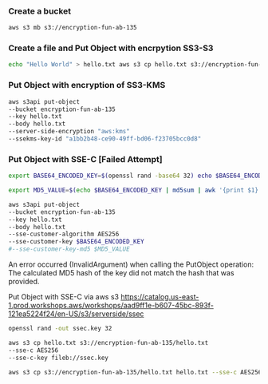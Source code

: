 ### Create a bucket
```sh
aws s3 mb s3://encryption-fun-ab-135
```
### Create a file and Put Object with encrpytion SS3-S3
```sh
echo "Hello World" > hello.txt aws s3 cp hello.txt s3://encryption-fun-ab-135
```

### Put Object with encryption of SS3-KMS
```sh
aws s3api put-object
--bucket encryption-fun-ab-135
--key hello.txt
--body hello.txt
--server-side-encryption "aws:kms"
--ssekms-key-id "a1bb2b48-ce90-49ff-bd06-f23705bcc0d8"
```

### Put Object with SSE-C [Failed Attempt]
```sh
export BASE64_ENCODED_KEY=$(openssl rand -base64 32) echo $BASE64_ENCODED_KEY
```

```sh
export MD5_VALUE=$(echo $BASE64_ENCODED_KEY | md5sum | awk '{print $1}' | base64 -w0) echo $MD5_VALUE
```

```sh
aws s3api put-object
--bucket encryption-fun-ab-135
--key hello.txt
--body hello.txt
--sse-customer-algorithm AES256
--sse-customer-key $BASE64_ENCODED_KEY
#--sse-customer-key-md5 $MD5_VALUE
```
An error occurred (InvalidArgument) when calling the PutObject operation: The calculated MD5 hash of the key did not match the hash that was provided.

Put Object with SSE-C via aws s3
https://catalog.us-east-1.prod.workshops.aws/workshops/aad9ff1e-b607-45bc-893f-121ea5224f24/en-US/s3/serverside/ssec
```sh
openssl rand -out ssec.key 32
```

```sh
aws s3 cp hello.txt s3://encryption-fun-ab-135/hello.txt
--sse-c AES256
--sse-c-key fileb://ssec.key
```

```sh
aws s3 cp s3://encryption-fun-ab-135/hello.txt hello.txt --sse-c AES256 --sse-c-key fileb://ssec.key
```